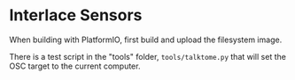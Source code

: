 # Interlace Sensors

When building with PlatformIO, first build and upload the filesystem image.

There is a test script in the "tools" folder, `tools/talktome.py` that will set the OSC target to the current computer.